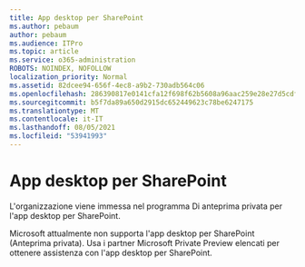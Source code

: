 ```yaml
---
title: App desktop per SharePoint
ms.author: pebaum
author: pebaum
ms.audience: ITPro
ms.topic: article
ms.service: o365-administration
ROBOTS: NOINDEX, NOFOLLOW
localization_priority: Normal
ms.assetid: 82dcee94-656f-4ec8-a9b2-730adb564c06
ms.openlocfilehash: 286390817e0141cfa12f698f62b5608a96aac259e28e27d5cdf6e0b1a935d752
ms.sourcegitcommit: b5f7da89a650d2915dc652449623c78be6247175
ms.translationtype: MT
ms.contentlocale: it-IT
ms.lasthandoff: 08/05/2021
ms.locfileid: "53941993"
---
```

# <a name="desktop-app-for-sharepoint"></a>App desktop per SharePoint

L'organizzazione viene immessa nel programma Di anteprima privata per l'app desktop per SharePoint.

Microsoft attualmente non supporta l'app desktop per SharePoint (Anteprima privata). Usa i partner Microsoft Private Preview elencati per ottenere assistenza con l'app desktop per SharePoint.

